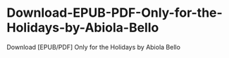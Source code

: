 # Download-EPUB-PDF-Only-for-the-Holidays-by-Abiola-Bello
Download [EPUB/PDF] Only for the Holidays by Abiola Bello
